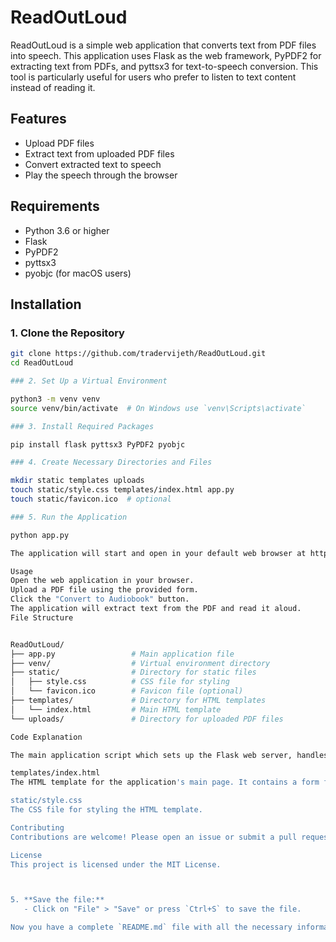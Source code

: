 # ReadOutLoud

ReadOutLoud is a simple web application that converts text from PDF files into speech. This application uses Flask as the web framework, PyPDF2 for extracting text from PDFs, and pyttsx3 for text-to-speech conversion. This tool is particularly useful for users who prefer to listen to text content instead of reading it.

## Features

- Upload PDF files
- Extract text from uploaded PDF files
- Convert extracted text to speech
- Play the speech through the browser

## Requirements

- Python 3.6 or higher
- Flask
- PyPDF2
- pyttsx3
- pyobjc (for macOS users)

## Installation

### 1. Clone the Repository

```bash
git clone https://github.com/tradervijeth/ReadOutLoud.git
cd ReadOutLoud

### 2. Set Up a Virtual Environment

python3 -m venv venv
source venv/bin/activate  # On Windows use `venv\Scripts\activate`

### 3. Install Required Packages

pip install flask pyttsx3 PyPDF2 pyobjc

### 4. Create Necessary Directories and Files

mkdir static templates uploads
touch static/style.css templates/index.html app.py
touch static/favicon.ico  # optional

### 5. Run the Application

python app.py

The application will start and open in your default web browser at http://127.0.0.1:5000/.

Usage
Open the web application in your browser.
Upload a PDF file using the provided form.
Click the "Convert to Audiobook" button.
The application will extract text from the PDF and read it aloud.
File Structure


ReadOutLoud/
├── app.py                 # Main application file
├── venv/                  # Virtual environment directory
├── static/                # Directory for static files
│   ├── style.css          # CSS file for styling
│   └── favicon.ico        # Favicon file (optional)
├── templates/             # Directory for HTML templates
│   └── index.html         # Main HTML template
└── uploads/               # Directory for uploaded PDF files

Code Explanation

The main application script which sets up the Flask web server, handles file uploads, extracts text from PDFs, and converts the text to speech.

templates/index.html
The HTML template for the application's main page. It contains a form for uploading PDF files and displays messages to the user.

static/style.css
The CSS file for styling the HTML template.

Contributing
Contributions are welcome! Please open an issue or submit a pull request on GitHub.

License
This project is licensed under the MIT License.



5. **Save the file:**
   - Click on "File" > "Save" or press `Ctrl+S` to save the file.

Now you have a complete `README.md` file with all the necessary information about your project.





